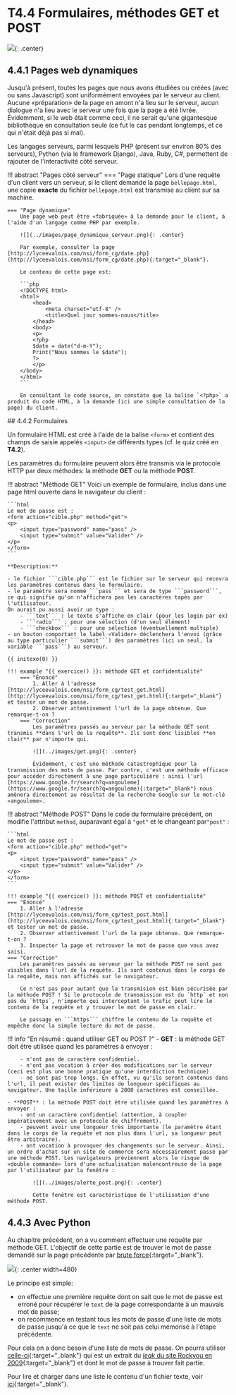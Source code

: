 # T4.4 Formulaires, méthodes GET et POST

![](../images/meme_get_post.jpg){: .center} 

## 4.4.1 Pages web dynamiques

Jusqu'à présent, toutes les pages que nous avons étudiées ou créées (avec ou sans Javascript)  sont uniformément envoyées par le serveur au client. Aucune «préparation» de la page en amont n'a lieu sur le serveur, aucun dialogue n'a lieu avec le serveur une fois que la page a été livrée. Évidemment, si le web était comme ceci, il ne serait qu'une gigantesque bibliothèque en consultation seule (ce fut le cas pendant longtemps, et ce qui n'était déjà pas si mal).

Les langages serveurs, parmi lesquels PHP (présent sur environ 80% des serveurs), Python (via le framework Django), Java, Ruby, C#, permettent de rajouter de l'interactivité côté serveur.

!!! abstract "Pages côté serveur"
    === "Page statique"
        Lors d'une requête d'un client vers un serveur, si le client demande la page `bellepage.html`, une copie **exacte** du fichier `bellepage.html` est transmise au client sur sa machine. 
    
    === "Page dynamique"
        Une page web peut être «fabriquée» à la demande pour le client, à l'aide d'un langage comme PHP par exemple.

        ![](../images/page_dynamique_serveur.png){: .center} 

        Par exemple, consulter la page [http://lyceevalois.com/nsi/form_cg/date.php](http://lyceevalois.com/nsi/form_cg/date.php){:target="_blank"}.

        Le contenu de cette page est:

        ```php
        <!DOCTYPE html>
        <html>
            <head>
                <meta charset="utf-8" />
                <title>Quel jour sommes-nous</title>
            </head>
            <body>
            <p>
            <?php
            $date = date("d-m-Y");
            Print("Nous sommes le $date");
            ?>
            </p>
        </body>
        </html>
        ```
        
        En consultant le code source, on constate que la balise `<?php>` a produit du code HTML, à la demande (ici une simple consultation de la page) du client.

## 4.4.2 Formulaires

Un formulaire HTML est créé à l'aide de la balise `<form>` et contient des champs de saisie appelés `<input>` de différents types (cf. le quiz créé en **T4.2**).

Les paramètres du formulaire peuvent alors être transmis via le protocole HTTP par deux méthodes: la méthode **GET** ou la méthode **POST**.

!!! abstract "Méthode GET"
    Voici un exemple de formulaire, inclus dans une page html ouverte dans le navigateur du client :

    ```html 
    Le mot de passe est :
    <form action="cible.php" method="get">
    <p>
        <input type="password" name="pass" /> 
        <input type="submit" value="Valider" />
    </p>
    </form>
    ```

    **Description:**

    - le fichier ```cible.php``` est le fichier sur le serveur qui recevra les paramètres contenus dans le formulaire.
    - le paramètre sera nommé ```pass``` et sera de type ```password```, ce qui signifie qu'on n'affichera pas les caractères tapés par l'utilisateur.
    On aurait pu aussi avoir un type :
        - ```text``` : le texte s'affiche en clair (pour les login par ex) 
        - ```radio``` : pour une sélection (d'un seul élément)
        - ```checkbox``` : pour une sélection (éventuellement multiple)
    - un bouton comportant le label «Valider» déclenchera l'envoi (grâce au type particulier ```submit```) des paramètres (ici un seul, la variable ```pass```) au serveur.

    {{ initexo(0) }}
    
    !!! example "{{ exercice() }}: méthode GET et confidentialité"
        === "Énoncé" 
            1. Aller à l'adresse [http://lyceevalois.com/nsi/form_cg/test_get.html](http://lyceevalois.com/nsi/form_cg/test_get.html){:target="_blank"} et tester un mot de passe.
            2. Observer attentivement l'url de la page obtenue. Que remarque-t-on ?
        === "Correction" 
            Les paramètres passés au serveur par la méthode GET sont transmis **dans l'url de la requête**. Ils sont donc lisibles **en clair** par n'importe qui.

            ![](../images/get.png){: .center}

            Évidemment, c'est une méthode catastrophique pour la transmission des mots de passe. Par contre, c'est une méthode efficace pour accéder directement à une page particulière : ainsi l'url [https://www.google.fr/search?q=angouleme](https://www.google.fr/search?q=angouleme){:target="_blank"} nous amènera directement au résultat de la recherche Google sur le mot-clé «angouleme».

!!! abstract "Méthode POST"
    Dans le code du formulaire précédent, on modifie l'attribut ```method```, auparavant égal à ```"get"``` et le changeant par```"post"```  :

    ```html 
    Le mot de passe est :
    <form action="cible.php" method="get">
    <p>
        <input type="password" name="pass" /> 
        <input type="submit" value="Valider" />
    </p>
    </form>
    ```

    !!! example "{{ exercice() }}: méthode POST et confidentialité"
    === "Énoncé" 
        1. Aller à l'adresse [http://lyceevalois.com/nsi/form_cg/test_post.html](http://lyceevalois.com/nsi/form_cg/test_post.html){:target="_blank"} et tester un mot de passe.
        2. Observer attentivement l'url de la page obtenue. Que remarque-t-on ?
        3. Inspecter la page et retrouver le mot de passe que vous avez saisi.
    === "Correction" 
        Les paramètres passés au serveur par la méthode POST ne sont pas visibles dans l'url de la requête. Ils sont contenus dans le corps de la requête, mais non affichés sur le navigateur.

        Ce n'est pas pour autant que la transmision est bien sécurisée par la méthode POST ! Si le protocole de transmission est du `http` et non pas du `https`, n'importe qui interceptant le trafic peut lire le contenu de la requête et y trouver le mot de passe en clair.

        Le passage en ```https``` chiffre le contenu de la requête et empêche donc la simple lecture du mot de passe.

!!! info "En résumé : quand utiliser GET ou POST ?"
    - **GET** : la méthode GET doit être utilisée quand les paramètres à envoyer :

        - n'ont pas de caractère confidentiel. 
        - n'ont pas vocation à créer des modifications sur le serveur (ceci est plus une bonne pratique qu'une interdiction technique)
        - ne sont pas trop longs. En effet, vu qu'ils seront contenus dans l'url, il peut exister des limites de longueur spécifiques au navigateur. Une taille inférieure à 2000 caractères est conseillée.
        
    - **POST** : la méthode POST doit être utilisée quand les paramètres à envoyer :
        - ont un caractère confidentiel (attention, à coupler impérativement avec un protocole de chiffrement).
        - peuvent avoir une longueur très importante (le paramètre étant dans le corps de la requête et non plus dans l'url, sa longueur peut être arbitraire).
        - ont vocation à provoquer des changements sur le serveur. Ainsi, un ordre d'achat sur un site de commerce sera nécessairement passé par une méthode POST. Les navigateurs préviennent alors le risque de «double commande» lors d'une actualisation malencontreuse de la page par l'utilisateur par la fenêtre :

            ![](../images/alerte_post.png){: .center}

            Cette fenêtre est caractéristique de l'utilisation d'une méthode POST.

## 4.4.3 Avec Python

Au chapitre précédent, on a vu comment effectuer une requête par méthode GET. L'objectif de cette partie est de trouver le mot de passe demandé sur la page précédente par [brute force](https://fr.wikipedia.org/wiki/Attaque_par_force_brute){:target="_blank"}.

![](../images/hackerman.png){: .center width=480} 

Le principe est simple:

- on effectue une première requête dont on sait que le mot de passe est erroné pour récupérer le `text` de la page correspondante à un mauvais mot de passe;
- on recommence en testant tous les mots de passe d'une liste de mots de passe jusqu'à ce que le `text` ne soit pas celui mémorisé à l'étape précédente.

Pour cela on a donc besoin d'une liste de mots de passe. On pourra utiliser [celle-ci](../data/extraitrockyou.txt){:target="_blank"} qui est un extrait du [*leak* du site Rockyou en 2009](https://www.zdnet.fr/actualites/le-piratage-du-site-rockyou-revele-la-simplicite-des-mots-de-passe-des-utilisateurs-39712411.htm){:target="_blank"} et dont le mot de passe à trouver fait partie.

Pour lire et charger dans une liste le contenu d'un fichier texte, voir [ici](https://cgouygou.github.io/1NSI/T12_Divers/6c0d1ngUP/CodingUP/){:target="_blank"}.